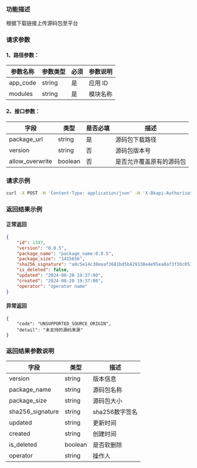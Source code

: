 ### 功能描述
根据下载链接上传源码包至平台

### 请求参数

#### 1、路径参数：

| 参数名称 | 参数类型 | 必须 | 参数说明 |
| -------- | -------- | --- | -------- |
| app_code | string | 是 | 应用 ID  |
| modules  | string | 是 | 模块名称 |

#### 2、接口参数：

| 字段            | 类型    | 是否必填 | 描述                   |
| --------------- | ------- | -------- | ---------------------- |
| package_url     | string  | 是       | 源码包下载路径         |
| version         | string  | 否       | 源码包版本号           |
| allow_overwrite | boolean | 否       | 是否允许覆盖原有的源码包 |

### 请求示例
```bash
curl -X POST -H 'Content-Type: application/json' -H 'X-Bkapi-Authorization: {"bk_app_code": "apigw-api-test", "bk_app_secret": "***", "bk_ticket": "***"}' -d '{ "package_url": "https://example.com/generic/example.tar.gz", "version": "0.0.5" }' --insecure http://bkapi.example.com/api/bkpaas3/stag/bkapps/applications/app_code/modules/default/source_package/link/
```

### 返回结果示例
#### 正常返回
```json
{
    "id": 1347,
    "version": "0.0.5",
    "package_name": "package_name:0.0.5",
    "package_size": "1415656",
    "sha256_signature": "a0c5e14c38eeaf3681bd5b429338e4e95ea8af3f30c05348a1479cfcf1cdf4d1",
    "is_deleted": false,
    "updated": "2024-08-20 19:37:00",
    "created": "2024-08-20 19:37:00",
    "operator": "operator name"
}
```
#### 异常返回
```
{
    "code": "UNSUPPORTED_SOURCE_ORIGIN",
    "detail": "未支持的源码来源"
}
```


### 返回结果参数说明

| 字段             | 类型   | 描述       |
| ---------------- | ------ | ---------- |
| version          | string | 版本信息   |
| package_name     | string | 源码包名称 |
| package_size     | string | 源码包大小 |
| sha256_signature | string | sha256数字签名 |
| updated          | string | 更新时间   |
| created          | string | 创建时间   |
| is_deleted       | boolean | 是否软删除 |
| operator         | string | 操作人 |
